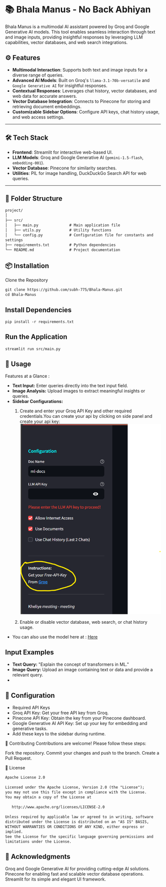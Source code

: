 # 📚 Bhala Manus - No Back Abhiyan  

Bhala Manus is a multimodal AI assistant powered by Groq and Google Generative AI models. This tool enables seamless interaction through text and image inputs, providing insightful responses by leveraging LLM capabilities, vector databases, and web search integrations.  

## ⚙ Features  
- **Multimodal Interaction**: Supports both text and image inputs for a diverse range of queries.  
- **Advanced AI Models**: Built on Groq's `llama-3.1-70b-versatile` and `Google Generative AI` for insightful responses.  
- **Contextual Responses**: Leverages chat history, vector databases, and web data for accurate answers.  
- **Vector Database Integration**: Connects to Pinecone for storing and retrieving document embeddings.  
- **Customizable Sidebar Options**: Configure API keys, chat history usage, and web access settings.  

---

## 🛠️ Tech Stack  
- **Frontend**: Streamlit for interactive web-based UI.  
- **LLM Models**: Groq and Google Generative AI (`gemini-1.5-flash`, `embedding-001`).  
- **Vector Database**: Pinecone for similarity searches.  
- **Utilities**: PIL for image handling, DuckDuckGo Search API for web queries.  

---

## 📂 Folder Structure  
```plaintext
project/
│
├── src/
│   ├── main.py              # Main application file
│   ├── utils.py             # Utility functions
│   └── config.py            # Configuration file for constants and settings
├── requirements.txt         # Python dependencies
└── README.md                # Project documentation
```
## 📦 Installation
Clone the Repository
```
git clone https://github.com/subh-775/Bhala-Manus.git
cd Bhala-Manus
```
## Install Dependencies
```
pip install -r requirements.txt
```
## Run the Application
```
streamlit run src/main.py
```
## 📝 Usage
Features at a Glance :
- **Text Input:** Enter queries directly into the text input field.
- **Image Analysis:** Upload images to extract meaningful insights or queries.
- **Sidebar Configurations:**
  1. Create and enter your Groq API Key and other required credentials.You can create your api by clicking on side panel and create your api key:
     ![Api key](test_images/grok.png)

  3. Enable or disable vector database, web search, or chat history usage.
- You can also use the model here at : <a href="http://Good-boy.streamlit.app">Here</a>

## Input Examples
- **Text Query:** "Explain the concept of transformers in ML."
- **Image Query:** Upload an image containing text or data and provide a relevant query.
- 
## 🔑 Configuration
- Required API Keys
- Groq API Key: Get your free API key from Groq.
- Pinecone API Key: Obtain the key from your Pinecone dashboard.
- Google Generative AI API Key: Set up your key for embedding and generative tasks.
- Add these keys to the sidebar during runtime.

🤝 Contributing
Contributions are welcome! Please follow these steps:

Fork the repository.
Commit your changes and push to the branch.
Create a Pull Request.

📝 License
```text
Apache License 2.0

Licensed under the Apache License, Version 2.0 (the "License");
you may not use this file except in compliance with the License.
You may obtain a copy of the License at

   http://www.apache.org/licenses/LICENSE-2.0

Unless required by applicable law or agreed to in writing, software
distributed under the License is distributed on an "AS IS" BASIS,
WITHOUT WARRANTIES OR CONDITIONS OF ANY KIND, either express or implied.
See the License for the specific language governing permissions and
limitations under the License.
```

## 🌟 Acknowledgments
Groq and Google Generative AI for providing cutting-edge AI solutions.
Pinecone for enabling fast and scalable vector database operations.
Streamlit for its simple and elegant UI framework.
